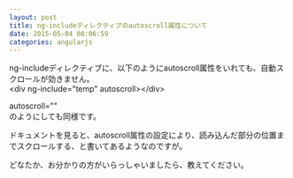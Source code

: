 ```yaml
---
layout: post
title: ng-includeディレクティブのautoscroll属性について
date: 2015-05-04 08:06:59
categories: angularjs
---
```

<!-- {% raw %} -->
<p>ng-includeディレクティブに、以下のようにautoscroll属性をいれても、自動スクロールが効きません。<br>
&lt;div ng-include="temp" autoscroll&gt;&lt;/div&gt;</p>

<p>autoscroll=""<br>
のようにしても同様です。</p>

<p>ドキュメントを見ると、autoscroll属性の設定により、読み込んだ部分の位置までスクロールする、と書いてあるようなのですが。</p>

<p>どなたか、お分かりの方がいらっしゃいましたら、教えてください。</p>
<!-- {% endraw %} -->
